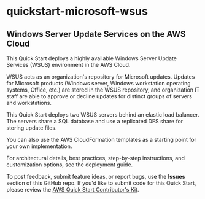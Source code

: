 # quickstart-microsoft-wsus
## Windows Server Update Services on the AWS Cloud


This Quick Start deploys a highly available Windows Server Update Services (WSUS) environment in the AWS Cloud.

WSUS acts as an organization's repository for Microsoft updates. Updates for Microsoft products (Windows server, Windows workstation operating systems, Office, etc.) are stored in the WSUS repository, and organization IT staff are able to approve or decline updates for distinct groups of servers and workstations.

This Quick Start deploys two WSUS servers behind an elastic load balancer. The servers share a SQL database and use a replicated DFS share for storing update files.

You can also use the AWS CloudFormation templates as a starting point for your own implementation.

For architectural details, best practices, step-by-step instructions, and customization options, see the 
deployment guide.

To post feedback, submit feature ideas, or report bugs, use the **Issues** section of this GitHub repo.
If you'd like to submit code for this Quick Start, please review the [AWS Quick Start Contributor's Kit](https://aws-quickstart.github.io/). 
